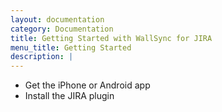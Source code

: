```yaml
---
layout: documentation
category: Documentation
title: Getting Started with WallSync for JIRA
menu_title: Getting Started
description: |
---
```


+ Get the iPhone or Android app
+ Install the JIRA plugin
